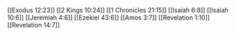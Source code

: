 [[Exodus 12:23]]
[[2 Kings 10:24]]
[[1 Chronicles 21:15]]
[[Isaiah 6:8]]
[[Isaiah 10:6]]
[[Jeremiah 4:6]]
[[Ezekiel 43:6]]
[[Amos 3:7]]
[[Revelation 1:10]]
[[Revelation 14:7]]
